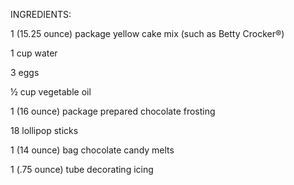 INGREDIENTS:

1 (15.25 ounce) package yellow cake mix (such as Betty Crocker®)

1 cup water

3 eggs

½ cup vegetable oil

1 (16 ounce) package prepared chocolate frosting

18 lollipop sticks

1 (14 ounce) bag chocolate candy melts

1 (.75 ounce) tube decorating icing
